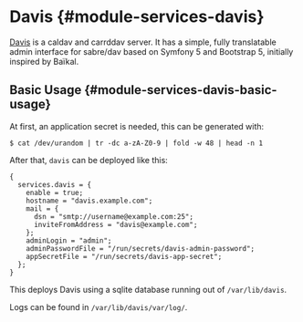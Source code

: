 # Davis {#module-services-davis}

[Davis](https://github.com/tchapi/davis/) is a caldav and carrddav server. It
has a simple, fully translatable admin interface for sabre/dav based on Symfony
5 and Bootstrap 5, initially inspired by Baïkal.

## Basic Usage {#module-services-davis-basic-usage}

At first, an application secret is needed, this can be generated with:
```ShellSession
$ cat /dev/urandom | tr -dc a-zA-Z0-9 | fold -w 48 | head -n 1
```

After that, `davis` can be deployed like this:
```
{
  services.davis = {
    enable = true;
    hostname = "davis.example.com";
    mail = {
      dsn = "smtp://username@example.com:25";
      inviteFromAddress = "davis@example.com";
    };
    adminLogin = "admin";
    adminPasswordFile = "/run/secrets/davis-admin-password";
    appSecretFile = "/run/secrets/davis-app-secret";
  };
}
```

This deploys Davis using a sqlite database running out of `/var/lib/davis`.

Logs can be found in `/var/lib/davis/var/log/`.
